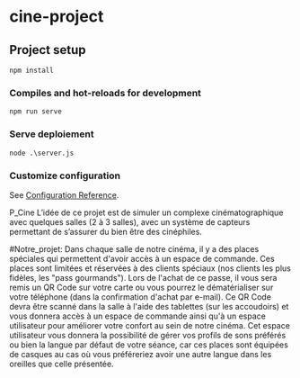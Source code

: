 # cine-project

## Project setup
```
npm install
```

### Compiles and hot-reloads for development
```
npm run serve
```
### Serve deploiement
```
node .\server.js
```

### Customize configuration
See [Configuration Reference](https://cli.vuejs.org/config/).

P_Cine
L’idée de ce projet est de simuler un complexe cinématographique avec quelques salles (2 à 3 salles), avec un système de capteurs permettant de s’assurer du bien être des cinéphiles.

#Notre_projet: Dans chaque salle de notre cinéma, il y a des places spéciales qui permettent d'avoir accès à un espace de commande. Ces places sont limitées et réservées à des clients spéciaux (nos clients les plus fidèles, les "pass gourmands"). Lors de l'achat de ce passe, il vous sera remis un QR Code sur votre carte ou vous pourrez le dématérialiser sur votre téléphone (dans la confirmation d'achat par e-mail). Ce QR Code devra être scanné dans la salle à l'aide des tablettes (sur les accoudoirs) et vous donnera accès à un espace de commande ainsi qu'à un espace utilisateur pour améliorer votre confort au sein de notre cinéma. Cet espace utilisateur vous donnera la possibilité de gérer vos profils de sons préférés ou bien la langue par défaut de votre séance, car ces places sont équipées de casques au cas où vous préféreriez avoir une autre langue dans les oreilles que celle présentée.
